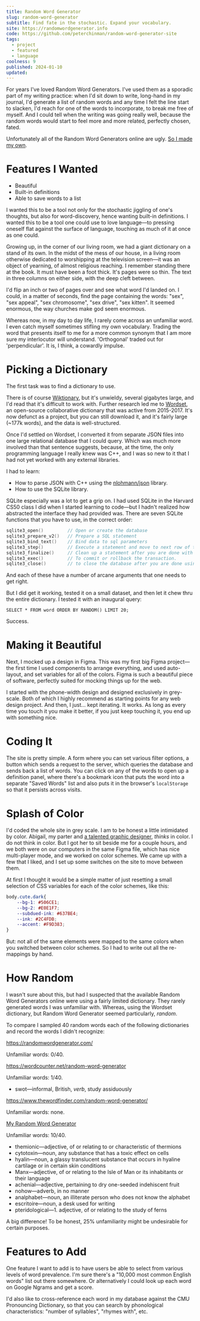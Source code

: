 ```yaml
---
title: Random Word Generator
slug: random-word-generator
subtitle: Find fate in the stochastic. Expand your vocabulary.
site: https://randomwordgenerator.info
code: https://github.com/peterchinman/random-word-generator-site
tags:
  - project
  - featured
  - language
coolness: 9
published: 2024-01-10
updated:
---
```


For years I've loved Random Word Generators. I've used them as a sporadic part of my writing practice: when I'd sit down to write, long-hand in my journal, I'd generate a list of random words and any time I felt the line start to slacken, I'd reach for one of the words to incorporate, to break me free of myself. And I could tell when the writing was going really well, because the random words would start to feel more and more related, perfectly chosen, fated.

Unfortunately all of the Random Word Generators online are ugly. [So I made my own](https://randomwordgenerator.info/).

# Features I Wanted
 
- Beautiful
- Built-in definitions
- Able to save words to a list

I wanted this to be a tool not only for the stochastic jiggling of one's thoughts, but also for word-discovery, hence wanting built-in definitions. I wanted this to be a tool one could use to love language—to pressing oneself flat against the surface of language, touching as much of it at once as one could. 

Growing up, in the corner of our living room, we had a giant dictionary on a stand of its own. In the midst of the mess of our house, in a living room otherwise dedicated to worshipping at the television screen—it was an object of yearning, of almost religious reaching. I remember standing there at the book. It must have been a foot thick. It's pages were so thin. The text in three columns on either side, with the deep cleft between.

I'd flip an inch or two of pages over and see what word I'd landed on. I could, in a matter of seconds, find the page containing the words: "sex", "sex appeal", "sex chromosome", "sex drive", "sex kitten". It seemed enormous, the way churches make god seem enormous.

Whereas now, in my day to day life, I rarely come across an unfamiliar word. I even catch myself sometimes stifling my own vocabulary. Trading the word that presents itself to me for a more common synonym that I am more sure my interlocutor will understand. 'Orthogonal' traded out for 'perpendicular'. It is, I think, a cowardly impulse.

# Picking a Dictionary

The first task was to find a dictionary to use.

There is of course [Wiktionary](https://en.wiktionary.org/wiki/Wiktionary:Main_Page), but it's unwieldy, several gigabytes large, and I'd read that it's difficult to work with. Further research led me to [Wordset](https://github.com/wordset/wordset-dictionary), an open-source collaborative dictionary that was active from 2015-2017. It's now defunct as a project, but you can still download it, and it's fairly large (~177k words), and the data is well-structured.

Once I'd settled on Wordset, I converted it from separate JSON files into one large relational database that I could query. Which was much more involved than that sentence suggests, because, at the time, the only programming language I really knew was C++, and I was so new to it that I had not yet worked with any external libraries.

I had to learn:

- How to parse JSON with C++ using the [nlohmann/json](https://github.com/nlohmann/json) library. 
- How to use the SQLite library. 

SQLite especially was a lot to get a grip on. I had used SQLite in the Harvard CS50 class I did when I started learning to code—but I hadn't realized how abstracted the interface they had provided was. There are seven SQLite functions that you have to use, in the correct order:

```C++
sqlite3_open()         // Open or create the database
sqlite3_prepare_v2()   // Prepare a SQL statement
sqlite3_bind_text()    // Bind data to sql parameters
sqlite3_step()         // Execute a statement and move to next row of the results
sqlite3_finalize()     // Clean up a statement after you are done with it
sqlite3_exec()         // To commit or rollback the transaction.
sqlite3_close()        // to close the database after you are done using it
```

And each of these have a number of arcane arguments that one needs to get right.

But I did get it working, tested it on a small dataset, and then let it chew thru the entire dictionary. I tested it with an inaugural query:

```
SELECT * FROM word ORDER BY RANDOM() LIMIT 20;
```

Success.

# Making it Beautiful

Next, I mocked up a design in Figma. This was my first big Figma project—the first time I used components to arrange everything, and used auto-layout, and set variables for all of the colors. Figma is such a beautiful piece of software, perfectly suited for mocking things up for the web.

I started with the phone-width design and designed exclusively in grey-scale. Both of which I highly recommend as starting points for any web design project. And then, I just... kept iterating. It works. As long as every time you touch it you make it better, if you just keep touching it, you end up with something nice.

# Coding It

The site is pretty simple. A form where you can set various filter options, a button which sends a request to the server, which queries the database and sends back a list of words. You can click on any of the words to open up a definition panel, where there's a bookmark icon that puts the word into a separate "Saved Words" list and also puts it in the browser's `localStorage` so that it persists across visits. 

# Splash of Color

I'd coded the whole site in grey scale. I am to be honest a little intimidated by color. Abigail, my parter and [a talented graphic designer](https://abigailrappaport.studio/about), *thinks* in color. I do not think in color. But I got her to sit beside me for a couple hours, and we both were on our computers in the same Figma file, which has nice multi-player mode, and we worked on color schemes. We came up with a few that I liked, and I set up some switches on the site to move between them.

At first I thought it would be a simple matter of just resetting a small selection of CSS variables for each of the color schemes, like this:

```CSS
body.cute.dark{
	--bg-1: #506CE1;
	--bg-2: #E0E1F7;
	--subdued-ink: #637BE4;
	--ink: #2C4FDB;
	--accent: #F9D383;
}
```

But: not all of the same elements were mapped to the same colors when you switched between color schemes. So I had to write out all the re-mappings by hand.

# How Random

I wasn't sure about this, but had I suspected that the available Random Word Generators online were using a fairly limited dictionary. They rarely generated words I was unfamiliar with. Whereas, using the Wordset dictionary, but Random Word Generator seemed particularly, *random*.

To compare I sampled 40 random words each of the following dictionaries and record the words I didn't recognize:

https://randomwordgenerator.com/

Unfamiliar words: 0/40.

https://wordcounter.net/random-word-generator

Unfamiliar words: 1/40.

- swot—informal, British, *verb*, study assiduously

https://www.thewordfinder.com/random-word-generator/

Unfamiliar words: none.

[My Random Word Generator](https://randomwordgenerator.info/)

Unfamiliar words: 10/40.

- themionic—adjective, of or relating to or characteristic of thermions
- cytotoxin—noun, any substance that has a toxic effect on cells
- hyalin—noun, a glassy translucent substance that occurs in hyaline cartilage or in certain skin conditions
- Manx—adjective, of or relating to the Isle of Man or its inhabitants or their language
- achenial—adjective, pertaining to dry one-seeded indehiscent fruit
- nohow—adverb, in no manner
- analphabet—noun, an illiterate person who does not know the alphabet
- escritoire—noun, a desk used for writing
- pteridological—1. adjective, of or relating to the study of ferns

A big difference! To be honest, 25% unfamiliarity might be undesirable for certain purposes. 

# Features to Add

One feature I want to add is to have users be able to select from various levels of word prevalence. I'm sure there's a "10,000 most common English words" list out there somewhere. Or alternatively I could look up each word on Google Ngrams and get a score. 

I'd also like to cross-reference each word in my database against the CMU Pronouncing Dictionary, so that you can search by phonological characteristics: "number of syllables", "rhymes with", etc.
